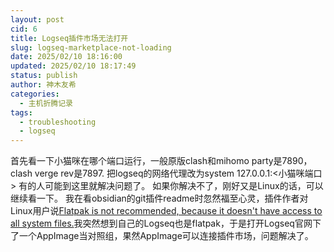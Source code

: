 ```yaml
---
layout: post
cid: 6
title: Logseq插件市场无法打开
slug: logseq-marketplace-not-loading
date: 2025/02/10 18:16:00
updated: 2025/02/10 18:17:49
status: publish
author: 神木友希
categories: 
  - 主机折腾记录
tags: 
  - troubleshooting
  - logseq
---
```



首先看一下小猫咪在哪个端口运行，一般原版clash和mihomo party是7890，clash verge rev是7897.
把logseq的网络代理改为system 127.0.0.1:<小猫咪端口>
有的人可能到这里就解决问题了。
如果你解决不了，刚好又是Linux的话，可以继续看一下。
我在看obsidian的git插件readme时忽然福至心灵，插件作者对Linux用户说[Flatpak is not recommended, because it doesn't have access to all system files.](https://github.com/Vinzent03/obsidian-git)我突然想到自己的Logseq也是flatpak，于是打开Logseq官网下了一个AppImage当对照组，果然AppImage可以连接插件市场，问题解决了。